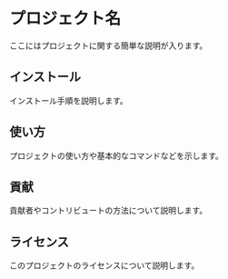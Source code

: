 # プロジェクト名

ここにはプロジェクトに関する簡単な説明が入ります。

## インストール

インストール手順を説明します。

## 使い方

プロジェクトの使い方や基本的なコマンドなどを示します。

## 貢献

貢献者やコントリビュートの方法について説明します。

## ライセンス

このプロジェクトのライセンスについて説明します。